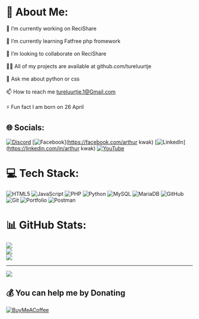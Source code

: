 # 💫 About Me:
🔭 I’m currently working on ReciShare<br><br>🌱 I’m currently learning Fatfree php fromework<br><br>👯 I’m looking to collaborate on ReciShare<br><br>👨‍💻 All of my projects are available at github.com/tureluurtje<br><br>💬 Ask me about python or css<br><br>📫 How to reach me tureluurtje.1@Gmail.com<br><br>⚡ Fun fact I am born on 26 April


## 🌐 Socials:
[![Discord](https://img.shields.io/badge/Discord-%237289DA.svg?logo=discord&logoColor=white)](https://discord.gg/tureluurtje) [![Facebook](https://img.shields.io/badge/Facebook-%231877F2.svg?logo=Facebook&logoColor=white)](https://facebook.com/arthur kwak) [![LinkedIn](https://img.shields.io/badge/LinkedIn-%230077B5.svg?logo=linkedin&logoColor=white)](https://linkedin.com/in/arthur kwak) [![YouTube](https://img.shields.io/badge/YouTube-%23FF0000.svg?logo=YouTube&logoColor=white)](https://youtube.com/@@tureluurtje1) 

# 💻 Tech Stack:
![HTML5](https://img.shields.io/badge/html5-%23E34F26.svg?style=for-the-badge&logo=html5&logoColor=white) ![JavaScript](https://img.shields.io/badge/javascript-%23323330.svg?style=for-the-badge&logo=javascript&logoColor=%23F7DF1E) ![PHP](https://img.shields.io/badge/php-%23777BB4.svg?style=for-the-badge&logo=php&logoColor=white) ![Python](https://img.shields.io/badge/python-3670A0?style=for-the-badge&logo=python&logoColor=ffdd54) ![MySQL](https://img.shields.io/badge/mysql-4479A1.svg?style=for-the-badge&logo=mysql&logoColor=white) ![MariaDB](https://img.shields.io/badge/MariaDB-003545?style=for-the-badge&logo=mariadb&logoColor=white) ![GitHub](https://img.shields.io/badge/github-%23121011.svg?style=for-the-badge&logo=github&logoColor=white) ![Git](https://img.shields.io/badge/git-%23F05033.svg?style=for-the-badge&logo=git&logoColor=white) ![Portfolio](https://img.shields.io/badge/Portfolio-%23000000.svg?style=for-the-badge&logo=firefox&logoColor=#FF7139) ![Postman](https://img.shields.io/badge/Postman-FF6C37?style=for-the-badge&logo=postman&logoColor=white)
# 📊 GitHub Stats:
![](https://github-readme-stats.vercel.app/api?username=tureluurtje&theme=dark&hide_border=true&include_all_commits=true&count_private=true)<br/>
![](https://github-readme-streak-stats.herokuapp.com/?user=tureluurtje&theme=dark&hide_border=true)<br/>
![](https://github-readme-stats.vercel.app/api/top-langs/?username=tureluurtje&theme=dark&hide_border=true&include_all_commits=true&count_private=true&layout=compact)

---
[![](https://visitcount.itsvg.in/api?id=tureluurtje&icon=10&color=13)](https://visitcount.itsvg.in)

  ## 💰 You can help me by Donating
  [![BuyMeACoffee](https://img.shields.io/badge/Buy%20Me%20a%20Coffee-ffdd00?style=for-the-badge&logo=buy-me-a-coffee&logoColor=black)](https://buymeacoffee.com/tureluurtje) 

  
<!-- Proudly created with GPRM ( https://gprm.itsvg.in ) -->
